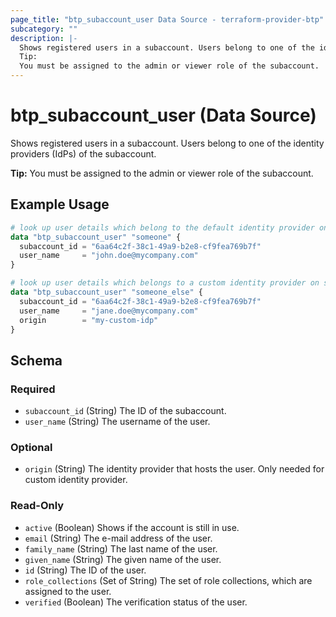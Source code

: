```yaml
---
page_title: "btp_subaccount_user Data Source - terraform-provider-btp"
subcategory: ""
description: |-
  Shows registered users in a subaccount. Users belong to one of the identity providers (IdPs) of the subaccount.
  Tip:
  You must be assigned to the admin or viewer role of the subaccount.
---
```


# btp_subaccount_user (Data Source)

Shows registered users in a subaccount. Users belong to one of the identity providers (IdPs) of the subaccount.

__Tip:__
You must be assigned to the admin or viewer role of the subaccount.

## Example Usage

```terraform
# look up user details which belong to the default identity provider on subaccount level
data "btp_subaccount_user" "someone" {
  subaccount_id = "6aa64c2f-38c1-49a9-b2e8-cf9fea769b7f"
  user_name     = "john.doe@mycompany.com"
}

# look up user details which belongs to a custom identity provider on subaccount level
data "btp_subaccount_user" "someone_else" {
  subaccount_id = "6aa64c2f-38c1-49a9-b2e8-cf9fea769b7f"
  user_name     = "jane.doe@mycompany.com"
  origin        = "my-custom-idp"
}
```

<!-- schema generated by tfplugindocs -->
## Schema

### Required

- `subaccount_id` (String) The ID of the subaccount.
- `user_name` (String) The username of the user.

### Optional

- `origin` (String) The identity provider that hosts the user. Only needed for custom identity provider.

### Read-Only

- `active` (Boolean) Shows if the account is still in use.
- `email` (String) The e-mail address of the user.
- `family_name` (String) The last name of the user.
- `given_name` (String) The given name of the user.
- `id` (String) The ID of the user.
- `role_collections` (Set of String) The set of role collections, which are assigned to the user.
- `verified` (Boolean) The verification status of the user.